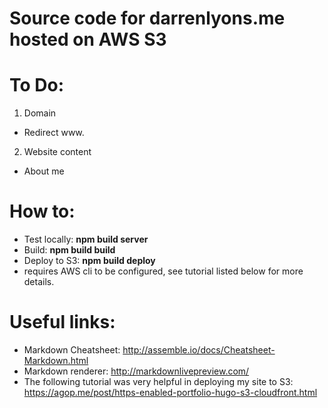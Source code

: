 # Source code for darrenlyons.me hosted on AWS S3

# To Do:
1. Domain
 * Redirect www.

2. Website content
 * About me

# How to:
* Test locally: **npm build server**
* Build: **npm build build**
* Deploy to S3: **npm build deploy**
 * requires AWS cli to be configured, see tutorial listed below for more details.

# Useful links:
* Markdown Cheatsheet: http://assemble.io/docs/Cheatsheet-Markdown.html
* Markdown renderer: http://markdownlivepreview.com/
* The following tutorial was very helpful in deploying my site to S3: https://agop.me/post/https-enabled-portfolio-hugo-s3-cloudfront.html
